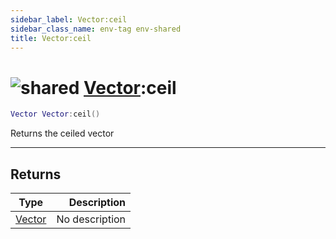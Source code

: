 ```yaml
---
sidebar_label: Vector:ceil
sidebar_class_name: env-tag env-shared
title: Vector:ceil
---
```


# <img src='/img/wiki/shared.png' alt='shared' classname='env-tag' /> [Vector](../vector/README.md):ceil

```lua
Vector Vector:ceil()
```

Returns the ceiled vector<br/>

-----------------
## Returns

| Type   | Description |
| ------ | ----------: |
| [Vector](../vector/README.md) | No description |
